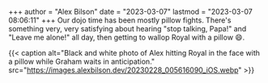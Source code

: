 +++
author = "Alex Bilson"
date = "2023-03-07"
lastmod = "2023-03-07 08:06:11"
+++
Our dojo time has been mostly pillow fights. There's something very, very satisfying about hearing "stop talking, Papa!" and "Leave me alone!" all day, then getting to wallop Royal with a pillow 😄.

{{< caption alt="Black and white photo of Alex hitting Royal in the face with a pillow while Graham waits in anticipation." src="https://images.alexbilson.dev/20230228_005616090_iOS.webp" >}}

